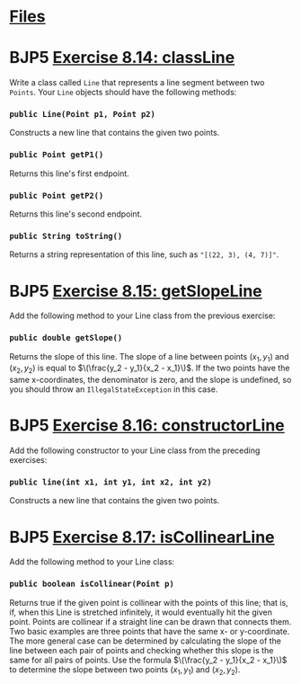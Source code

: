 # [Files](https://github.com/nick-Sutton/NCSU-CSC-Course-Archive/tree/main/Courses/CSC-116/CSC-116-Self-Study/Line-Class)

# BJP5 [Exercise 8.14: classLine](https://practiceit.cs.washington.edu/problem/view/bjp5/chapter8/e14%2DclassLine)
Write a class called `Line` that represents a line segment between two `Points`. Your `Line` objects should have the following methods:

### `public Line(Point p1, Point p2)`
Constructs a new line that contains the given two points.

### `public Point getP1()`
Returns this line's first endpoint.

### `public Point getP2()`
Returns this line's second endpoint.

### `public String toString()`
Returns a string representation of this line, such as `"[(22, 3), (4, 7)]"`.

# BJP5 [Exercise 8.15: getSlopeLine](https://practiceit.cs.washington.edu/problem/view/bjp5/chapter8/e15%2DgetSlopeLine)
Add the following method to your Line class from the previous exercise:

### `public double getSlope()`
Returns the slope of this line. The slope of a line between points $(x_1, y_1)$ and $(x_2, y_2)$ 
is equal to $\(\frac{y_2 - y_1}{x_2 - x_1}\)$. If the two points have the same x-coordinates, the denominator 
is zero, and the slope is undefined, so you should throw an `IllegalStateException` in this case.

# BJP5 [Exercise 8.16: constructorLine](https://practiceit.cs.washington.edu/problem/view/bjp5/chapter8/e16%2DconstructorLine)
Add the following constructor to your Line class from the preceding exercises:

### `public line(int x1, int y1, int x2, int y2)`
Constructs a new line that contains the given two points.

# BJP5 [Exercise 8.17: isCollinearLine](https://practiceit.cs.washington.edu/problem/view/bjp5/chapter8/e17%2DisCollinearLine)
Add the following method to your Line class:

### `public boolean isCollinear(Point p)`
Returns true if the given point is collinear with the points of this line; that is, if, 
when this Line is stretched infinitely, it would eventually hit the given point. Points 
are collinear if a straight line can be drawn that connects them. Two basic examples are 
three points that have the same x- or y-coordinate. The more general case can be determined 
by calculating the slope of the line between each pair of points and checking whether this 
slope is the same for all pairs of points. Use the formula $\(\frac{y_2 - y_1}{x_2 - x_1}\)$ to determine 
the slope between two points $(x_1, y_1)$ and $(x_2, y_2)$.
